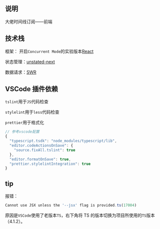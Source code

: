 ## 说明

大佬时间线订阅——前端

## 技术栈

框架： 开启`Concurrent Mode`的实验版本[React](https://zh-hans.reactjs.org/docs/concurrent-mode-intro.html)

状态管理：[unstated-next](https://github.com/jamiebuilds/unstated-next)

数据请求：[SWR](https://swr.vercel.app/)

## VSCode 插件依赖

`tslint`用于`JS`代码检查

`stylelint`用于`less`代码检查

`prettier`用于格式化

```js
// 参考vscode配置
{
  "typescript.tsdk": "node_modules/typescript/lib",
  "editor.codeActionsOnSave": {
    "source.fixAll.tslint": true
  },
  "editor.formatOnSave": true,
  "prettier.stylelintIntegration": true
}
```

## tip

报错：

```js
Cannot use JSX unless the '--jsx' flag is provided.ts(17004)
```

原因是`VSCode`使用了老版本`TS`，右下角将 TS 的版本切换为项目所使用的`TS`版本（4.1.2）。
